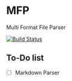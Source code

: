 # MFP
Multi Format File Parser

[![Build Status](https://travis-ci.org/gwzz/MFP.svg?branch=master)](https://travis-ci.org/gwzz/MFP)

## To-Do list
- [ ] Markdown Parser